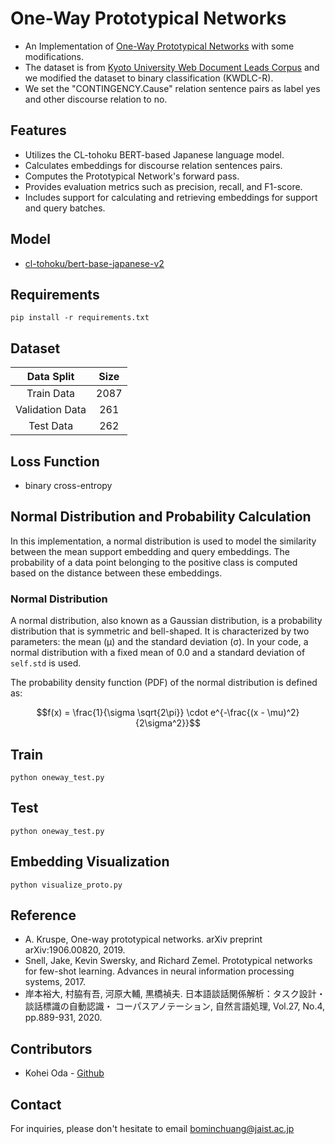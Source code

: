 # One-Way Prototypical Networks
- An Implementation of [One-Way Prototypical Networks](https://arxiv.org/abs/1906.00820) with some modifications.
- The dataset is from [Kyoto University Web Document Leads Corpus](https://github.com/ku-nlp/KWDLC) and we modified the dataset to binary classification (KWDLC-R).
- We set the "CONTINGENCY.Cause" relation sentence pairs as label yes and other discourse relation to no.

## Features

- Utilizes the CL-tohoku BERT-based Japanese language model.
- Calculates embeddings for discourse relation sentences pairs.
- Computes the Prototypical Network's forward pass.
- Provides evaluation metrics such as precision, recall, and F1-score.
- Includes support for calculating and retrieving embeddings for support and query batches.

## Model 
- [cl-tohoku/bert-base-japanese-v2](https://huggingface.co/cl-tohoku/bert-base-japanese-v2)


## Requirements

```
pip install -r requirements.txt
```

## Dataset

|      Data Split     |    Size    | 
|:-------------------:|:----------:|
|    Train Data       |    2087    | 
|  Validation Data    |    261     |
|     Test Data       |    262     | 


## Loss Function

- binary cross-entropy

## Normal Distribution and Probability Calculation

In this implementation, a normal distribution is used to model the similarity between the mean support embedding and query embeddings. The probability of a data point belonging to the positive class is computed based on the distance between these embeddings.

### Normal Distribution

A normal distribution, also known as a Gaussian distribution, is a probability distribution that is symmetric and bell-shaped. It is characterized by two parameters: the mean (μ) and the standard deviation (σ). In your code, a normal distribution with a fixed mean of 0.0 and a standard deviation of `self.std` is used.

The probability density function (PDF) of the normal distribution is defined as:


$$f(x) = \frac{1}{\sigma \sqrt{2\pi}} \cdot e^{-\frac{(x - \mu)^2}{2\sigma^2}}$$



## Train
```
python oneway_test.py
```

## Test
```
python oneway_test.py
```


## Embedding Visualization

```
python visualize_proto.py
```

## Reference
- A. Kruspe, One-way prototypical networks. arXiv preprint arXiv:1906.00820, 2019.
- Snell, Jake, Kevin Swersky, and Richard Zemel. Prototypical networks for few-shot learning. Advances in neural information processing systems, 2017.
- 岸本裕大, 村脇有吾, 河原大輔, 黒橋禎夫. 日本語談話関係解析：タスク設計・談話標識の自動認識・ コーパスアノテーション, 自然言語処理, Vol.27, No.4, pp.889-931, 2020.

## Contributors
- Kohei Oda - [Github](https://github.com/IEHOKADO)

## Contact
For inquiries, please don't hesitate to email [bominchuang@jaist.ac.jp](mailto:bominchuang@jaist.ac.jp)
